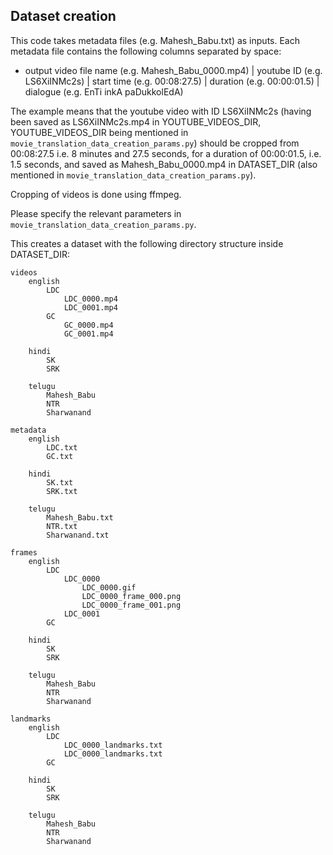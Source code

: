 ## Dataset creation

This code takes metadata files (e.g. Mahesh_Babu.txt) as inputs. Each metadata file contains the following columns separated by space:

- output video file name (e.g. Mahesh_Babu_0000.mp4) | youtube ID (e.g. LS6XiINMc2s) | start time (e.g. 00:08:27.5) | duration (e.g. 00:00:01.5) | dialogue (e.g. EnTi inkA paDukkolEdA)

The example means that the youtube video with ID LS6XiINMc2s (having been saved as LS6XiINMc2s.mp4 in YOUTUBE_VIDEOS_DIR, YOUTUBE_VIDEOS_DIR being mentioned in `movie_translation_data_creation_params.py`) should be cropped from 00:08:27.5 i.e. 8 minutes and 27.5 seconds, for a duration of 00:00:01.5, i.e. 1.5 seconds, and saved as Mahesh_Babu_0000.mp4 in DATASET_DIR (also mentioned in `movie_translation_data_creation_params.py`).

Cropping of videos is done using ffmpeg.

Please specify the relevant parameters in `movie_translation_data_creation_params.py`.

This creates a dataset with the following directory structure inside DATASET_DIR:

```
videos
    english
        LDC
            LDC_0000.mp4
            LDC_0001.mp4
        GC
            GC_0000.mp4
            GC_0001.mp4

    hindi
        SK
        SRK

    telugu
        Mahesh_Babu
        NTR
        Sharwanand

metadata
    english
        LDC.txt
        GC.txt

    hindi
        SK.txt
        SRK.txt

    telugu
        Mahesh_Babu.txt
        NTR.txt
        Sharwanand.txt

frames
    english
        LDC
            LDC_0000
                LDC_0000.gif
                LDC_0000_frame_000.png
                LDC_0000_frame_001.png
            LDC_0001
        GC

    hindi
        SK
        SRK

    telugu
        Mahesh_Babu
        NTR
        Sharwanand

landmarks
    english
        LDC
            LDC_0000_landmarks.txt
            LDC_0000_landmarks.txt
        GC

    hindi
        SK
        SRK

    telugu
        Mahesh_Babu
        NTR
        Sharwanand
```


